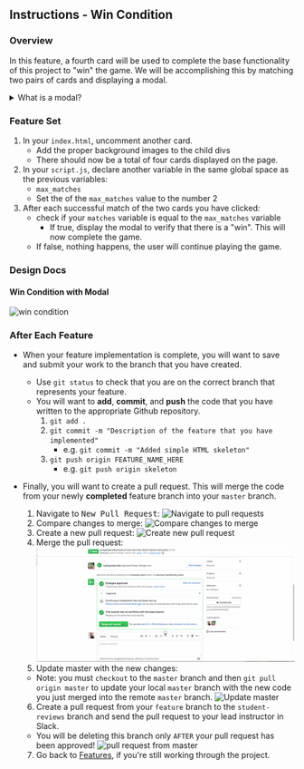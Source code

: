 Instructions - Win Condition
--

### Overview

In this feature, a fourth card will be used to complete the base functionality of this project to "win" the game. We will be accomplishing this by matching two pairs of cards and displaying a modal.

<details>
   <summary>What is a modal?</summary> It is good to think of a modal as simply an element that is hidden and then shown to display information to the user, or to allow them to interact with the page for a specific purpose. (A good example of a modal is a pop up on any number of websites that asks you to register for an account). For the purposes of this project, create a div with text that informs the user they have won, and provide them with a button (or a div that is shaped like a button because they are easy to style) which they can click to restart the game and play again. It is also recommended that you hide and show the modal using the same .hidden class that you are using to hide the back of the cards when they are clicked. HINT the jQuery .addClass() and .removeClass() are very helpful for this.

</details>

### Feature Set

1. In your `index.html`, uncomment another card.
    - Add the proper background images to the child divs
    - There should now be a total of four cards displayed on the page.
2. In your `script.js`, declare another variable in the same global space as the previous variables:
    - `max_matches`
    - Set the of the `max_matches` value to the number 2
3. After each successful match of the two cards you have clicked:
    - check if your `matches` variable is equal to the `max_matches` variable
      - If true, display the modal to verify that there is a "win". This will now complete the game.
    - If false, nothing happens, the user will continue playing the game.

### Design Docs

#### Win Condition with Modal
![win condition](../feature-gifs/win-condition.gif)




### After Each Feature

- When your feature implementation is complete, you will want to save and submit your work to the branch that you have created.
  - Use `git status` to check that you are on the correct branch that represents your feature.
  - You will want to **add**, **commit**, and **push** the code that you have written to the appropriate Github repository.
    1. `git add .`
    2. `git commit -m "Description of the feature that you have implemented"`
       - e.g. `git commit -m "Added simple HTML skeleton"`
    3. `git push origin FEATURE_NAME_HERE`
       - e.g. `git push origin skeleton`

- Finally, you will want to create a pull request. This will merge the code from your newly **completed** feature branch into your `master` branch.

  1. Navigate to <kbd>New Pull Request</kbd>:
  ![Navigate to pull requests](../post-feature/navigate-to-pull-request.gif)
  2. Compare changes to merge:
  ![Compare changes to merge](../post-feature/compare-changes.gif)
  3. Create a new pull request:
  ![Create new pull request](../post-feature/create-pull-request.gif)
  4. Merge the pull request:
  ![merge pull request](../feature-gifs/merge-request.gif)
  5. Update master with the new changes:
  - Note: you must `checkout` to the `master` branch and then `git pull origin master` to update your local `master` branch with the new code you just merged into the remote `master` branch.
  ![Update master](../post-feature/pull-new-changes.gif)
  6. Create a pull request from your `feature` branch to the `student-reviews` branch and send the pull request to your lead instructor in Slack.
    - You will be deleting this branch only `AFTER` your pull request has been approved!
![pull request from master](../post-feature/pull-request.gif)
  7. Go back to [Features](../../README.md#features), if you're still working through the project.
